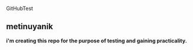 GitHubTest
## metinuyanik 

**i'm creating this repo for the purpose of testing and gaining practicality.**
